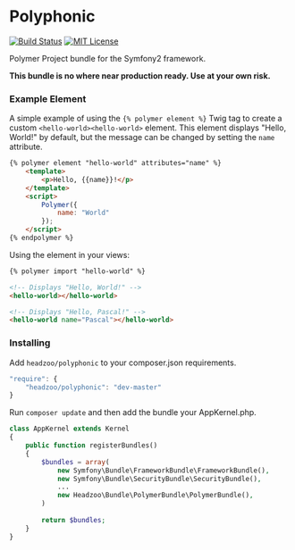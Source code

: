 # Polyphonic

[![Build Status](https://img.shields.io/travis/headzoo/polyphonic/master.svg?style=flat-square)](https://travis-ci.org/headzoo/polyphonic)
[![MIT License](https://img.shields.io/badge/license-MIT-blue.svg?style=flat-square)](https://raw.githubusercontent.com/headzoo/polyphonic/master/LICENSE.md)

Polymer Project bundle for the Symfony2 framework.

**This bundle is no where near production ready. Use at your own risk.**

### Example Element
A simple example of using the `{% polymer element %}` Twig tag to create a custom `<hello-world><hello-world>` element. This element displays "Hello, World!" by default, but the message can be changed by setting the `name` attribute.

```html
{% polymer element "hello-world" attributes="name" %}
    <template>
        <p>Hello, {{name}}!</p>
    </template>
    <script>
        Polymer({
            name: "World"
        });
    </script>
{% endpolymer %}
```

Using the element in your views:

```html
{% polymer import "hello-world" %}

<!-- Displays "Hello, World!" -->
<hello-world></hello-world>

<!-- Displays "Hello, Pascal!" -->
<hello-world name="Pascal"></hello-world>
```

### Installing
Add `headzoo/polyphonic` to your composer.json requirements.

```javascript
"require": {
    "headzoo/polyphonic": "dev-master"
}
```

Run `composer update` and then add the bundle your AppKernel.php.

```php
class AppKernel extends Kernel
{
    public function registerBundles()
    {
        $bundles = array(
            new Symfony\Bundle\FrameworkBundle\FrameworkBundle(),
            new Symfony\Bundle\SecurityBundle\SecurityBundle(),
            ...
            new Headzoo\Bundle\PolymerBundle\PolymerBundle(),
        )
        
        return $bundles;
    }
}
```
